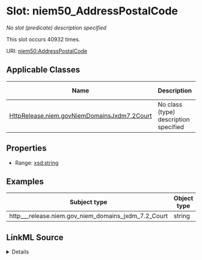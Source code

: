 

# Slot: niem50_AddressPostalCode


_No slot (predicate) description specified_






This slot occurs 40932 times.


URI: [niem50:AddressPostalCode](http://release.niem.gov/niem/niem-core/5.0/AddressPostalCode)



<!-- no inheritance hierarchy -->





## Applicable Classes

| Name | Description | Modifies Slot |
| --- | --- | --- |
| [HttpRelease.niem.govNiemDomainsJxdm7.2Court](../classes/HttpRelease.niem.govNiemDomainsJxdm7.2Court.md) | No class (type) description specified |  yes  |







## Properties

* Range: [xsd:string](http://www.w3.org/2001/XMLSchema#string)






## Examples

| Subject type | Object type | Example subject | Example object | Occurrences |
| --- | --- | --- | --- | --- |
| http___release.niem.gov_niem_domains_jxdm_7.2_Court | string | scales:/Court/casd | 91901 | 40932 |




## LinkML Source

<details>

```yaml
name: niem50_AddressPostalCode
annotations:
  count:
    tag: count
    value: 40932
description: No slot (predicate) description specified
examples:
- object:
    example_object: '91901'
    example_object_type: string
    example_predicate: niem50:AddressPostalCode
    example_subject: scales:/Court/casd
    example_subject_type: http___release.niem.gov_niem_domains_jxdm_7.2_Court
from_schema: scales-kg
rank: 1000
slot_uri: niem50:AddressPostalCode
alias: niem50_AddressPostalCode
domain_of:
- http___release.niem.gov_niem_domains_jxdm_7.2_Court
range: string

```
</details>